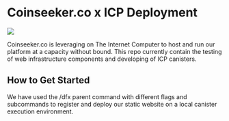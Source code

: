 <h1> Coinseeker.co x ICP Deployment </h1>
<img src="https://img.notionusercontent.com/s3/prod-files-secure%2F271fc176-6508-4bd5-984d-9b01fe690d66%2F6dcf5e7d-675e-470b-aaa5-8fdd3d5a9936%2FBanner_Image_2.png/size/w=1450?exp=1730792519&sig=mYbYmO3RO-JfgpJhYbEn8yyTN_qvB1nTpS37jL_9clM"/>

Coinseeker.co is leveraging on The Internet Computer to host and run our platform at a capacity without bound. 
This repo currently contain the testing of web infrastructure components and developing of ICP canisters.  
<h2>How to Get Started</h2>
We have used the /dfx parent command with different flags and subcommands to register and deploy our static website on a local canister execution environment.
